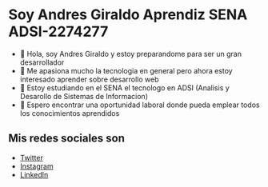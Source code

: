 # Soy Andres Giraldo Aprendiz SENA ADSI-2274277

- 👋 Hola, soy Andres Giraldo y estoy preparandome para ser un gran desarrollador
- 👀 Me apasiona mucho la tecnologia en general pero ahora estoy interesado aprender sobre desarrollo web
- 🌱 Estoy estudiando en el SENA el tecnologo en ADSI (Analisis y Desarollo de Sistemas de Informacion)
- 💞️ Espero encontrar una oportunidad laboral donde pueda emplear todos los conocimientos aprendidos

## Mis redes sociales son

- [Twitter](https://twitter.com/elviejogiral/)
- [Instagram](https://www.instagram.com/giral.andy/)
- [LinkedIn](https://www.linkedin.com/in/giral-andrew/)